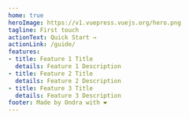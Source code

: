 ```yaml
---
home: true
heroImage: https://v1.vuepress.vuejs.org/hero.png
tagline: First touch
actionText: Quick Start →
actionLink: /guide/
features:
- title: Feature 1 Title
  details: Feature 1 Description
- title: Feature 2 Title
  details: Feature 2 Description
- title: Feature 3 Title
  details: Feature 3 Description
footer: Made by Ondra with ❤️
---
```

